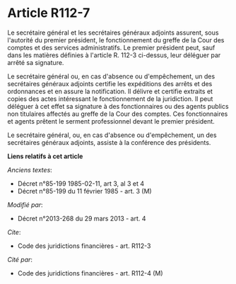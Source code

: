 # Article R112-7

Le secrétaire général et les secrétaires généraux adjoints assurent, sous l'autorité du premier président, le fonctionnement
du greffe de la Cour des comptes et des services administratifs. Le premier président peut, sauf dans les matières définies à
l'article R. 112-3 ci-dessus, leur déléguer par arrêté sa signature. 

Le secrétaire général ou, en cas d'absence ou d'empêchement, un des secrétaires généraux adjoints certifie les expéditions
des arrêts et des ordonnances et en assure la notification. Il délivre et certifie extraits et copies des actes intéressant
le fonctionnement de la juridiction. Il peut déléguer à cet effet sa signature à des fonctionnaires ou des agents publics non
titulaires affectés au greffe de la Cour des comptes. Ces fonctionnaires et agents prêtent le serment professionnel devant le
premier président. 

Le secrétaire général, ou, en cas d'absence ou d'empêchement, un des secrétaires généraux adjoints, assiste à la conférence
des présidents.

**Liens relatifs à cet article**

_Anciens textes_:

  - Décret n°85-199 1985-02-11, art 3, al 3 et 4
  - Décret n°85-199 du 11 février 1985 - art. 3 (M)

_Modifié par_:

  - Décret n°2013-268 du 29 mars 2013 - art. 4

_Cite_:

  - Code des juridictions financières - art. R112-3

_Cité par_:

  - Code des juridictions financières - art. R112-4 (M)
